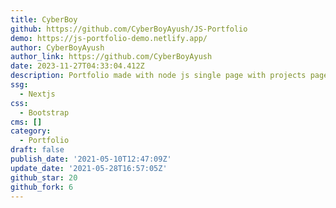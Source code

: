 ```yaml
---
title: CyberBoy
github: https://github.com/CyberBoyAyush/JS-Portfolio
demo: https://js-portfolio-demo.netlify.app/
author: CyberBoyAyush
author_link: https://github.com/CyberBoyAyush
date: 2023-11-27T04:33:04.412Z
description: Portfolio made with node js single page with projects page. (Easy to deploy)
ssg:
  - Nextjs
css:
  - Bootstrap
cms: []
category:
  - Portfolio
draft: false
publish_date: '2021-05-10T12:47:09Z'
update_date: '2021-05-28T16:57:05Z'
github_star: 20
github_fork: 6
---
```

